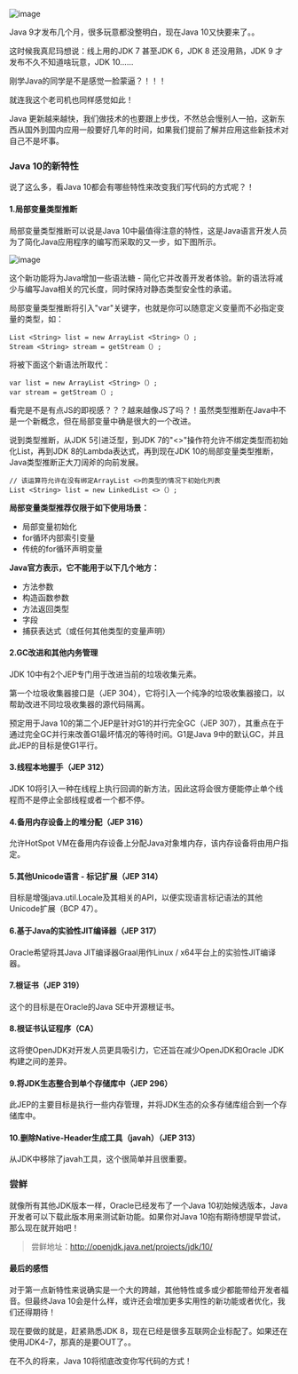 ![image](http://img.javastack.cn/18-3-8/94675270.jpg)

Java 9才发布几个月，很多玩意都没整明白，现在Java 10又快要来了。。

这时候我真尼玛想说：线上用的JDK 7 甚至JDK 6，JDK 8 还没用熟，JDK 9 才发布不久不知道啥玩意，JDK 10……

刚学Java的同学是不是感觉一脸蒙逼？！！！

就连我这个老司机也同样感觉如此！

Java 更新越来越快，我们做技术的也要跟上步伐，不然总会慢别人一拍，这新东西从国外到国内应用一般要好几年的时间，如果我们提前了解并应用这些新技术对自己不是坏事。

### Java 10的新特性

说了这么多，看Java 10都会有哪些特性来改变我们写代码的方式呢？！

#### 1.局部变量类型推断

局部变量类型推断可以说是Java 10中最值得注意的特性，这是Java语言开发人员为了简化Java应用程序的编写而采取的又一步，如下图所示。

![image](http://img.javastack.cn/18-3-8/56770623.jpg)

这个新功能将为Java增加一些语法糖 - 简化它并改善开发者体验。新的语法将减少与编写Java相关的冗长度，同时保持对静态类型安全性的承诺。

局部变量类型推断将引入"var"关键字，也就是你可以随意定义变量而不必指定变量的类型，如：

```
List <String> list = new ArrayList <String>（）; 
Stream <String> stream = getStream（）;
```

将被下面这个新语法所取代：

```
var list = new ArrayList <String>（）; 
var stream = getStream（）;
```

看完是不是有点JS的即视感？？？越来越像JS了吗？！虽然类型推断在Java中不是一个新概念，但在局部变量中确是很大的一个改进。

说到类型推断，从JDK 5引进泛型，到JDK 7的"<>"操作符允许不绑定类型而初始化List，再到JDK 8的Lambda表达式，再到现在JDK 10的局部变量类型推断，Java类型推断正大刀阔斧的向前发展。

```
// 该运算符允许在没有绑定ArrayList <>的类型的情况下初始化列表
List <String> list = new LinkedList <>（）;
```

**局部变量类型推荐仅限于如下使用场景：**

- 局部变量初始化
- for循环内部索引变量
- 传统的for循环声明变量

**Java官方表示，它不能用于以下几个地方：**

- 方法参数
- 构造函数参数
- 方法返回类型
- 字段
- 捕获表达式（或任何其他类型的变量声明）

#### 2.GC改进和其他内务管理

JDK 10中有2个JEP专门用于改进当前的垃圾收集元素。

第一个垃圾收集器接口是（JEP 304），它将引入一个纯净的垃圾收集器接口，以帮助改进不同垃圾收集器的源代码隔离。

预定用于Java 10的第二个JEP是针对G1的并行完全GC（JEP 307），其重点在于通过完全GC并行来改善G1最坏情况的等待时间。G1是Java 9中的默认GC，并且此JEP的目标是使G1平行。

#### 3.线程本地握手（JEP 312）

JDK 10将引入一种在线程上执行回调的新方法，因此这将会很方便能停止单个线程而不是停止全部线程或者一个都不停。

#### 4.备用内存设备上的堆分配（JEP 316）

允许HotSpot VM在备用内存设备上分配Java对象堆内存，该内存设备将由用户指定。

#### 5.其他Unicode语言 - 标记扩展（JEP 314）

目标是增强java.util.Locale及其相关的API，以便实现语言标记语法的其他Unicode扩展（BCP 47）。

#### 6.基于Java的实验性JIT编译器（JEP 317）

Oracle希望将其Java JIT编译器Graal用作Linux / x64平台上的实验性JIT编译器。

#### 7.根证书（JEP 319）

这个的目标是在Oracle的Java SE中开源根证书。

#### 8.根证书认证程序（CA）

这将使OpenJDK对开发人员更具吸引力，它还旨在减少OpenJDK和Oracle JDK构建之间的差异。

#### 9.将JDK生态整合到单个存储库中（JEP 296）

此JEP的主要目标是执行一些内存管理，并将JDK生态的众多存储库组合到一个存储库中。

#### 10.删除Native-Header生成工具（javah）（JEP 313）

从JDK中移除了javah工具，这个很简单并且很重要。

### 尝鲜

就像所有其他JDK版本一样，Oracle已经发布了一个Java 10初始候选版本，Java开发者可以下载此版本用来测试新功能。如果你对Java 10抱有期待想提早尝试，那么现在就开始吧！

> 尝鲜地址：http://openjdk.java.net/projects/jdk/10/

#### 最后的感悟

对于第一点新特性来说确实是一个大的跨越，其他特性或多或少都能带给开发者福音。但最终Java 10会是什么样，或许还会增加更多实用性的新功能或者优化，我们还得期待！

现在要做的就是，赶紧熟悉JDK 8，现在已经是很多互联网企业标配了。如果还在使用JDK4-7，那真的是要OUT了。。

在不久的将来，Java 10将彻底改变你写代码的方式！

